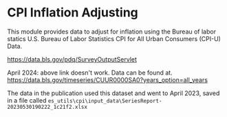 # CPI Inflation Adjusting

This module provides data to adjust for inflation using the Bureau of labor statics U.S. Bureau of Labor Statistics CPI for All Urban Consumers (CPI-U) Data. 

https://data.bls.gov/pdq/SurveyOutputServlet

April 2024: above link doesn't work. Data can be found at. https://data.bls.gov/timeseries/CUUR0000SA0?years_option=all_years

The data in the publication used this dataset and went to April 2023, saved in a file called `es_utils\cpi\input_data\SeriesReport-20230530190222_1c21f2.xlsx`
